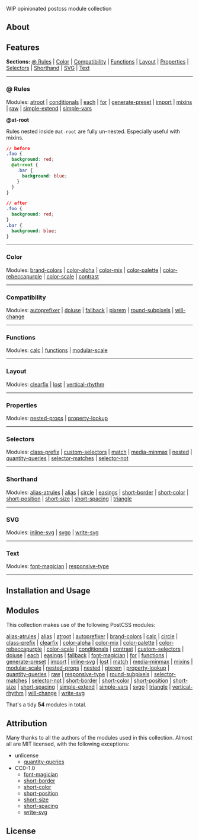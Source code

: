 WIP opinionated postcss module collection

## About

## Features

**Sections:**
[@ Rules](#-rules) |
[Color](#color) |
[Compatibility](#compatibility) |
[Functions](#functions) |
[Layout](#layout) |
[Properties](#properties) |
[Selectors](#selectors) |
[Shorthand](#shorthand) |
[SVG](#svg) |
[Text](#text)

---
### @ Rules

Modules:
[atroot](https://github.com/OEvgeny/postcss-atroot) |
[conditionals](https://github.com/andyjansson/postcss-conditionals) |
[each](https://github.com/outpunk/postcss-each) |
[for](https://github.com/antyakushev/postcss-for) |
[generate-preset](https://github.com/simonsmith/postcss-generate-preset) |
[import](https://github.com/postcss/postcss-import) |
[mixins](https://github.com/postcss/postcss-mixins) |
[raw](https://github.com/MadLittleMods/postcss-raw) |
[simple-extend](https://github.com/davidtheclark/postcss-simple-extend) |
[simple-vars](https://github.com/postcss/postcss-simple-vars)

**@at-root**

Rules nested inside `@at-root` are fully un-nested.
Especially useful with mixins.

```css
// before
.foo {
  background: red;
  @at-root {
    .bar {
      background: blue;
    }
  }
}

// after
.foo {
  background: red;
}
.bar {
  background: blue;
}
```


---
### Color

Modules:
[brand-colors](https://github.com/postcss/postcss-brand-colors) |
[color-alpha](https://github.com/avanes/postcss-color-alpha) |
[color-mix](https://github.com/iamstarkov/postcss-color-mix) |
[color-palette](https://github.com/zaim/postcss-color-palette) |
[color-rebeccapurple](https://github.com/postcss/postcss-color-rebeccapurple) |
[color-scale](https://github.com/kristoferjoseph/postcss-color-scale) |
[contrast](https://github.com/stephenway/postcss-contrast)

---
### Compatibility

Modules:
[autoprefixer](https://github.com/postcss/autoprefixer) |
[doiuse](https://github.com/anandthakker/doiuse) |
[fallback](https://github.com/MadLittleMods/postcss-fallback) |
[pixrem](https://github.com/robwierzbowski/node-pixrem) |
[round-subpixels](https://github.com/himynameisdave/postcss-round-subpixels) |
[will-change](https://github.com/postcss/postcss-will-change)

---
### Functions

Modules:
[calc](https://github.com/postcss/postcss-calc) |
[functions](https://github.com/andyjansson/postcss-functions) |
[modular-scale](https://github.com/kristoferjoseph/postcss-modular-scale)

---
### Layout

Modules:
[clearfix](https://github.com/seaneking/postcss-clearfix) |
[lost](https://github.com/corysimmons/lost) |
[vertical-rhythm](https://github.com/markgoodyear/postcss-vertical-rhythm)

---
### Properties

Modules:
[nested-props](https://github.com/jedmao/postcss-nested-props) |
[property-lookup](https://github.com/simonsmith/postcss-property-lookup)

---
### Selectors

Modules:
[class-prefix](https://github.com/thompsongl/postcss-class-prefix) |
[custom-selectors](https://github.com/postcss/postcss-custom-selectors) |
[match](https://github.com/rtsao/postcss-match) |
[media-minmax](https://github.com/postcss/postcss-media-minmax) |
[nested](https://github.com/postcss/postcss-nested) |
[quantity-queries](https://github.com/pascalduez/postcss-quantity-queries) |
[selector-matches](https://github.com/postcss/postcss-selector-matches) |
[selector-not](https://github.com/postcss/postcss-selector-not)

---
### Shorthand

Modules:
[alias-atrules](https://github.com/maximkoretskiy/postcss-alias-atrules) |
[alias](https://github.com/seaneking/postcss-alias) |
[circle](https://github.com/jedmao/postcss-circle) |
[easings](https://github.com/postcss/postcss-easings) |
[short-border](https://github.com/jonathantneal/postcss-short-border) |
[short-color](https://github.com/jonathantneal/postcss-short-color) |
[short-position](https://github.com/jonathantneal/postcss-short-position) |
[short-size](https://github.com/jonathantneal/postcss-short-size) |
[short-spacing](https://github.com/jonathantneal/postcss-short-spacing) |
[triangle](https://github.com/jedmao/postcss-triangle)

---
### SVG

Modules:
[inline-svg](https://github.com/TrySound/postcss-inline-svg) |
[svgo](https://github.com/ben-eb/postcss-svgo) |
[write-svg](https://github.com/jonathantneal/postcss-write-svg)

---
### Text

Modules:
[font-magician](https://github.com/jonathantneal/postcss-font-magician) |
[responsive-type](https://github.com/seaneking/postcss-responsive-type)

---
## Installation and Usage

## Modules

This collection makes use of the following PostCSS modules:

[alias-atrules](https://github.com/maximkoretskiy/postcss-alias-atrules) |
[alias](https://github.com/seaneking/postcss-alias) |
[atroot](https://github.com/OEvgeny/postcss-atroot) |
[autoprefixer](https://github.com/postcss/autoprefixer) |
[brand-colors](https://github.com/postcss/postcss-brand-colors) |
[calc](https://github.com/postcss/postcss-calc) |
[circle](https://github.com/jedmao/postcss-circle) |
[class-prefix](https://github.com/thompsongl/postcss-class-prefix) |
[clearfix](https://github.com/seaneking/postcss-clearfix) |
[color-alpha](https://github.com/avanes/postcss-color-alpha) |
[color-mix](https://github.com/iamstarkov/postcss-color-mix) |
[color-palette](https://github.com/zaim/postcss-color-palette) |
[color-rebeccapurple](https://github.com/postcss/postcss-color-rebeccapurple) |
[color-scale](https://github.com/kristoferjoseph/postcss-color-scale) |
[conditionals](https://github.com/andyjansson/postcss-conditionals) |
[contrast](https://github.com/stephenway/postcss-contrast) |
[custom-selectors](https://github.com/postcss/postcss-custom-selectors) |
[doiuse](https://github.com/anandthakker/doiuse) |
[each](https://github.com/outpunk/postcss-each) |
[easings](https://github.com/postcss/postcss-easings) |
[fallback](https://github.com/MadLittleMods/postcss-fallback) |
[font-magician](https://github.com/jonathantneal/postcss-font-magician) |
[for](https://github.com/antyakushev/postcss-for) |
[functions](https://github.com/andyjansson/postcss-functions) |
[generate-preset](https://github.com/simonsmith/postcss-generate-preset) |
[import](https://github.com/postcss/postcss-import) |
[inline-svg](https://github.com/TrySound/postcss-inline-svg) |
[lost](https://github.com/corysimmons/lost) |
[match](https://github.com/rtsao/postcss-match) |
[media-minmax](https://github.com/postcss/postcss-media-minmax) |
[mixins](https://github.com/postcss/postcss-mixins) |
[modular-scale](https://github.com/kristoferjoseph/postcss-modular-scale) |
[nested-props](https://github.com/jedmao/postcss-nested-props) |
[nested](https://github.com/postcss/postcss-nested) |
[pixrem](https://github.com/robwierzbowski/node-pixrem) |
[property-lookup](https://github.com/simonsmith/postcss-property-lookup) |
[quantity-queries](https://github.com/pascalduez/postcss-quantity-queries) |
[raw](https://github.com/MadLittleMods/postcss-raw) |
[responsive-type](https://github.com/seaneking/postcss-responsive-type) |
[round-subpixels](https://github.com/himynameisdave/postcss-round-subpixels) |
[selector-matches](https://github.com/postcss/postcss-selector-matches) |
[selector-not](https://github.com/postcss/postcss-selector-not) |
[short-border](https://github.com/jonathantneal/postcss-short-border) |
[short-color](https://github.com/jonathantneal/postcss-short-color) |
[short-position](https://github.com/jonathantneal/postcss-short-position) |
[short-size](https://github.com/jonathantneal/postcss-short-size) |
[short-spacing](https://github.com/jonathantneal/postcss-short-spacing) |
[simple-extend](https://github.com/davidtheclark/postcss-simple-extend) |
[simple-vars](https://github.com/postcss/postcss-simple-vars) |
[svgo](https://github.com/ben-eb/postcss-svgo) |
[triangle](https://github.com/jedmao/postcss-triangle) |
[vertical-rhythm](https://github.com/markgoodyear/postcss-vertical-rhythm) |
[will-change](https://github.com/postcss/postcss-will-change) |
[write-svg](https://github.com/jonathantneal/postcss-write-svg)

That's a tidy **54** modules in total.

## Attribution

Many thanks to all the authors of the modules used in this collection.
Almost all are MIT licensed, with the following exceptions:

- unlicense
  - [quantity-queries](https://github.com/pascalduez/postcss-quantity-queries)
- CC0-1.0
  - [font-magician](https://github.com/jonathantneal/postcss-font-magician)
  - [short-border](https://github.com/jonathantneal/postcss-short-border)
  - [short-color](https://github.com/jonathantneal/postcss-short-color)
  - [short-position](https://github.com/jonathantneal/postcss-short-position)
  - [short-size](https://github.com/jonathantneal/postcss-short-size)
  - [short-spacing](https://github.com/jonathantneal/postcss-short-spacing)
  - [write-svg](https://github.com/jonathantneal/postcss-write-svg)

## License
